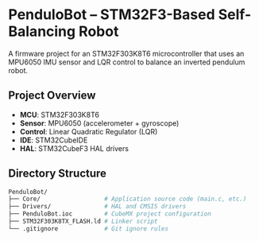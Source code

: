 # PenduloBot – STM32F3-Based Self-Balancing Robot

A firmware project for an STM32F303K8T6 microcontroller that uses an MPU6050 IMU sensor and LQR control to balance an inverted pendulum robot.

## Project Overview

- **MCU**: STM32F303K8T6  
- **Sensor**: MPU6050 (accelerometer + gyroscope)  
- **Control**: Linear Quadratic Regulator (LQR)  
- **IDE**: STM32CubeIDE  
- **HAL**: STM32CubeF3 HAL drivers  

## Directory Structure

```bash
PenduloBot/
├── Core/                  # Application source code (main.c, etc.)
├── Drivers/               # HAL and CMSIS drivers
├── PenduloBot.ioc         # CubeMX project configuration
├── STM32F303K8TX_FLASH.ld # Linker script
└── .gitignore             # Git ignore rules

